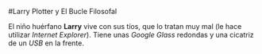 #Larry Plotter y El Bucle Filosofal

El niño huérfano **Larry** vive con sus tíos, que lo tratan muy mal (le hace utilizar *Internet Explorer*).
Tiene unas *Google Glass* redondas y una cicatriz de un *USB* en la frente.
